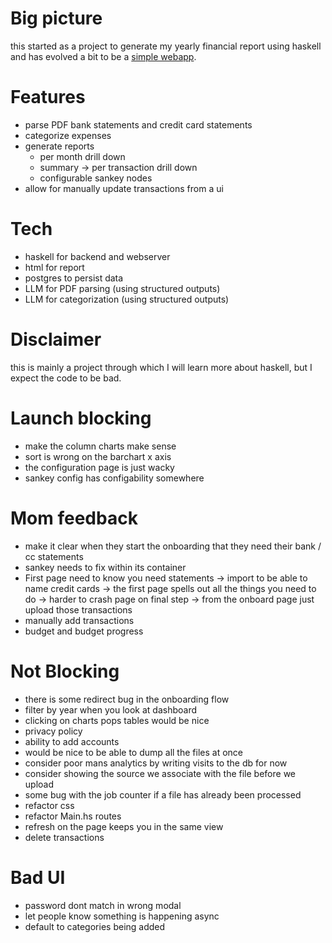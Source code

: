 # Big picture

this started as a project to generate my yearly financial report using haskell
and has evolved a bit to be a [simple webapp](https://myfinancereport.com/).

# Features

- parse PDF bank statements and credit card statements
- categorize expenses
- generate reports
  - per month drill down
  - summary -> per transaction drill down
  - configurable sankey nodes
- allow for manually update transactions from a ui

# Tech

- haskell for backend and webserver
- html for report
- postgres to persist data
- LLM for PDF parsing (using structured outputs)
- LLM for categorization (using structured outputs)

# Disclaimer

this is mainly a project through which I will learn more about haskell, but I expect the code to be bad.

# Launch blocking

- make the column charts make sense
- sort is wrong on the barchart x axis
- the configuration page is just wacky
- sankey config has configability somewhere

# Mom feedback

- make it clear when they start the onboarding that they need their bank / cc statements
- sankey needs to fix within its container
- First page need to know you need statements
  -> import to be able to name credit cards
  -> the first page spells out all the things you need to do
  -> harder to crash page on final step
  -> from the onboard page just upload those transactions
- manually add transactions
- budget and budget progress

# Not Blocking

- there is some redirect bug in the onboarding flow
- filter by year when you look at dashboard
- clicking on charts pops tables would be nice
- privacy policy
- ability to add accounts
- would be nice to be able to dump all the files at once
- consider poor mans analytics by writing visits to the db for now
- consider showing the source we associate with the file before we upload
- some bug with the job counter if a file has already been processed
- refactor css
- refactor Main.hs routes
- refresh on the page keeps you in the same view
- delete transactions

# Bad UI

- password dont match in wrong modal
- let people know something is happening async
- default to categories being added
